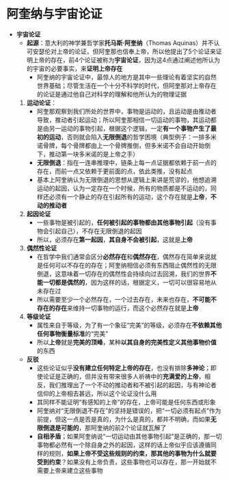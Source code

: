 # 阿奎纳与宇宙论证
* **宇宙论证**
  * **起源**：意大利的神学兼哲学家**托马斯·阿奎纳**（Thomas Aquinas）并不认可安瑟伦对上帝的论证，但阿奎那也信奉上帝，所以他提出了5个论证来证明上帝的存在，前4个论证被称为**宇宙论证**，因为这4点通过阐述他所认为的宇宙的必要事实，来**证明上帝存在**
    * 阿奎纳的宇宙论证中，最惊人的地方是其中一些理论有着坚实的自然世界基础；尽管生活在一个十分不科学的时代，但阿奎那对上帝存在的论证是通过他自己对科学的理解和他所认为的物理证据
  1. **运动论证**：
     * 阿奎那观察到我们所处的世界中，事物是运动的，且运动是由推动者导致，推动者引起运动；所以阿奎那相信一切运动的事物，其运动都是由另一运动的事物引起，根据这个逻辑，一定**有一个事物产生了最初的运动**，否则就会陷入**无限倒退**的哲学困境（典型例子：一排多米诺骨牌，每个骨牌都由上一个骨牌推倒，但多米诺不会自动开始倒下，推动第一块多米诺的是上帝之手）
     * **无限倒退**：指在一连串推理中，链条上每一点证据都依赖于前一点的存在，而前一点又依赖于更前面的点，依此类推，没有起点
     * 基本上阿奎纳认为无限倒退的思想从逻辑上来讲是荒谬的，他想追溯运动的起因，认为一定存在一个时候，所有的物质都是不运动的，同样还必须有一个静止的存在引起所有的运动，这个存在就是**上帝**，**不动的推动者**
  2. **起因论证**
     * 一些事物是被引起的，**任何被引起的事物都由其他事物引起**（没有事物会引起自己），不存在无限倒退的起因
     * 所以，必须存在**第一起因**，**其自身不会被引起**，这就是**上帝**
  3. **偶然性论证**
     * 在哲学中我们通常会区分**必然存在**和**偶然存在**，偶然存在简单来说就是任何可以不存在的存在；阿奎纳相信必须有东西阻止偶然性的无限倒退，这意味着一切存在的偶然性会持续向过去回溯，我们的世界**不能一切都是偶然的**，因为这样的话，根据定义，一切可以很容易地从未存在过
     * 所以需要至少一个必然存在，一个过去存在，未来也存在，**不可能不存在的存在**来维持一切事物的运行，而这个必然存在就是**上帝**
  4. **等级论证**
     * 属性来自于等级，为了有一个象征“完美”的等级，必须存在**不依赖其他任何事物衡量标准**的“完美”
     * 所以**上帝**就是**完美的顶峰**，某种**以其自身的完美性定义其他事物价值**的东西
  * **反驳**
    * 这些论证似乎**没有建立任何特定上帝的存在**，也没有排除**多神论**；即使论证是正确的，但并没有带来很多人祈祷中的**充满爱的上帝**，相反，我们推理出了一个不动的推动者和不被引起的起因，与有神论者信仰的上帝相去甚远，所以这个论证没什么用
    * 其同样不能证明“有感知的上帝”的存在，上帝可能是任何东西或形象
    * 阿奎纳对“无限倒退不存在”的坚持是错误的，把“一切必须有起点”作为前提，但这一点是否是真的，为什么是真的，都并不明确，而如果**无限倒退是可能的**，那阿奎纳的前2个论证就瓦解了
    * **自相矛盾**；如果阿奎纳说“一切运动由其他事物引起”是正确的，那一切事物都必然有一个除自身之外的起因，这样的话上帝似乎应该遵循同样的规则，**如果上帝不受这些规则的约束，那其他的事物为什么就要受到约束**？如果没有上帝负责，这些事物也可以存在，那一开始就不需要上帝来建立这些事物